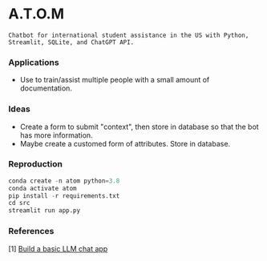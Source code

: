# A.T.O.M

`Chatbot for international student assistance in the US with Python, Streamlit, SQLite, and ChatGPT API.`

### Applications
- Use to train/assist multiple people with a small amount of documentation.

### Ideas
- Create a form to submit "context", then store in database so that the bot has more information.
- Maybe create a customed form of attributes. Store in database.

### Reproduction
```python
conda create -n atom python=3.8
conda activate atom
pip install -r requirements.txt
cd src
streamlit run app.py
```

### References
[1] [Build a basic LLM chat app](https://docs.streamlit.io/develop/tutorials/llms/build-conversational-apps)